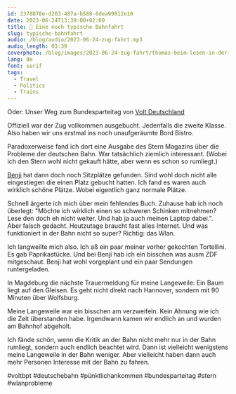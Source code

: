 ```yaml
---
id: 2378878e-d263-487a-b588-6dea99812e10
date: 2023-06-24T13:39:00+02:00
title: 🚂 Eine noch typische Bahnfahrt
slug: typische-bahnfahrt
audio: /blog/audio/2023-06-24-zug-fahrt.mp3
audio_length: 01:39
coverphoto: /blog/images/2023-06-24-zug-fahrt/thomas-beim-lesen-in-der-bahn.png
lang: de
font: serif
tags:
  - Travel
  - Politics
  - Trains
---
```


Oder: Unser Weg zum Bundesparteitag von [Volt Deutschland](https://voltdeutschland.org/)

Offiziell war der Zug vollkommen ausgebucht. Jedenfalls die zweite Klasse. Also haben wir uns erstmal ins noch unaufgeräumte Bord Bistro.

Paradoxerweise fand ich dort eine Ausgabe des Stern Magazins über die Probleme der deutschen Bahn. War tatsächlich ziemlich interessant. (Wobei ich den Stern wohl nicht gekauft hätte, aber wenn es schon so rumliegt.)

[Benji](https://www.instagram.com/benjamin.koerner/) hat dann doch noch Sitzplätze gefunden. Sind wohl doch nicht alle eingestiegen die einen Platz gebucht hatten. Ich fand es waren auch wirklich schöne Plätze. Wobei eigentlich ganz normale Plätze.

Schnell ärgerte ich mich über mein fehlendes Buch. Zuhause hab ich noch überlegt: "Möchte ich wirklich einen so schweren Schinken mitnehmen? Lese den doch eh nicht weiter. Und hab ja auch meinen Laptop dabei.".
Aber falsch gedacht. Heutzutage braucht fast alles Internet. Und was funktioniert in der Bahn nicht so super? Richtig: das Wlan.

Ich langweilte mich also. Ich aß ein paar meiner vorher gekochten Tortellini. Es gab Paprikastücke. Und bei Benji hab ich ein bisschen was ausm ZDF mitgeschaut. Benji hat wohl vorgeplant und ein paar Sendungen runtergeladen.

In Magdeburg die nächste Trauermeldung für meine Langeweile: Ein Baum liegt auf den Gleisen. Es geht nicht direkt nach Hannover, sondern mit 90 Minuten über Wolfsburg.

Meine Langeweile war ein bisschen am verzweifeln. Kein Ahnung wie ich die Zeit überstanden habe. Irgendwann kamen wir endlich an und wurden am Bahnhof abgeholt.

Ich fände schön, wenn die Kritik an der Bahn nicht mehr nur in der Bahn rumliegt, sondern auch endlich beachtet wird.
Dann ist vielleicht wenigstens meine Langeweile in der Bahn weniger. Aber vielleicht haben dann auch mehr Personen Interesse mit der Bahn zu fahren.

 #voltbpt #deutschebahn #pünktlichankommen #bundesparteitag #stern #wlanprobleme
